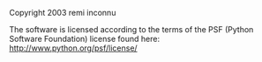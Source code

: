Copyright 2003 remi inconnu

The software is licensed according to the terms of the PSF (Python Software Foundation) license found here: http://www.python.org/psf/license/